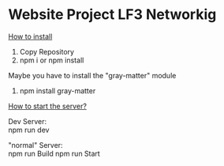 # Website Project LF3 Networkig


<ins>How to install<ins/>
1. Copy Repository
2. npm i or npm install

Maybe you have to install the "gray-matter" module
1. npm install gray-matter

<ins>How to start the server?<ins/>

Dev Server:<br/>
npm run dev

"normal" Server:<br/>
npm run Build
npm run Start
